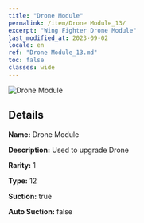 ```yaml
---
title: "Drone Module"
permalink: /item/Drone Module_13/
excerpt: "Wing Fighter Drone Module"
last_modified_at: 2023-09-02
locale: en
ref: "Drone Module_13.md"
toc: false
classes: wide
---
```



 ![Drone Module](/images/item/Drone_Module_p.png)



## Details

 **Name:** Drone Module 

 **Description:** Used to upgrade Drone

 **Rarity:** 1 

 **Type:** 12 

 **Suction:** true 

 **Auto Suction:** false 


